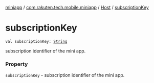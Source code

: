 [miniapp](../../index.md) / [com.rakuten.tech.mobile.miniapp](../index.md) / [Host](index.md) / [subscriptionKey](./subscription-key.md)

# subscriptionKey

`val subscriptionKey: `[`String`](https://kotlinlang.org/api/latest/jvm/stdlib/kotlin/-string/index.html)

subscription identifier of the mini app.

### Property

`subscriptionKey` - subscription identifier of the mini app.